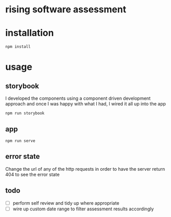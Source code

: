 # rising software assessment

# installation

`npm install`

# usage

## storybook

I developed the components using a component driven development approach and once I was happy with what I had, I wired it all up into the app

`npm run storybook`

## app

`npm run serve`

## error state

Change the url of any of the http requests in order to have the server return 404 to see the error state

## todo

- [ ] perform self review and tidy up where appropriate
- [ ] wire up custom date range to filter assessment results accordingly
